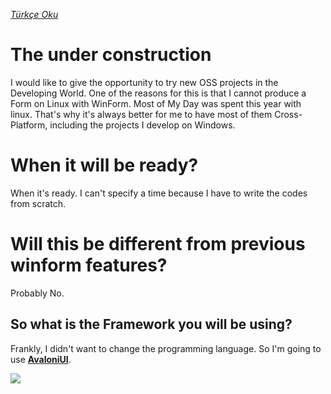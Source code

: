 ﻿[_Türkçe Oku_](https://github.com/herrwinfried/EasierWsaInstallerGui/blob/alpha/README-TR.md)

# The under construction

I would like to give the opportunity to try new OSS projects in the Developing World. One of the reasons for this is that I cannot produce a Form on Linux with WinForm. Most of My Day was spent this year with linux. That's why it's always better for me to have most of them Cross-Platform, including the projects I develop on Windows.

# When it will be ready?

When it's ready. I can't specify a time because I have to write the codes from scratch.

# Will this be different from previous winform features?

Probably No.

## So what is the Framework you will be using? 

Frankly, I didn't want to change the programming language. So I'm going to use **[AvaloniUI](https://avaloniaui.net)**.


![](https://raw.githubusercontent.com/herrwinfried/EasierWsaInstallerGui/alpha/image/image.png)